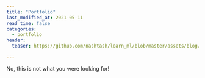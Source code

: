 ```yaml
---
title: "Portfolio"
last_modified_at: 2021-05-11
read_time: false
categories:
  - portfolio
header:
  teaser: https://github.com/nashtash/learn_ml/blob/master/assets/blog/2019_11_10/WordItOut-word-cloud-3982813.png?raw=true

---
```

No, this is not what you were looking for!